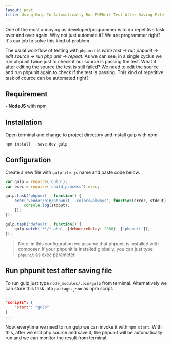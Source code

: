 ```yaml
---
layout: post
title: Using Gulp To Automatically Run PHPUnit Test After Saving File
---
```

One of the most annoying as developer/programmer is to do repetitive task over and over again. Why not just automate it? We are programmer right? It's our job to solve this kind of problem.

The usual workflow of testing with `phpunit` is *write test -> run phpunit -> edit source -> run php unit -> repeat*. As we can see, in a single cyclus we run phpunit twice just to check if our source is passing the test. What if after editing the source the test is still failed? We need to edit the source and run phpunit again to check if the test is passing. This kind of repetitive task of cource can be automated right?

## Requirement

**- NodeJS** with npm

## Installation

Open terminal and change to project directory and install gulp with npm

```shell
npm install --save-dev gulp
```

## Configuration

Create a new file with `gulpfile.js` name and paste code below.

```javascript
var gulp = require('gulp');
var exec = require('child_process').exec;

gulp.task('phpunit', function() {
    exec('vendor/bin/phpunit --colors=always', function(error, stdout) {
        console.log(stdout);
    });
});

gulp.task('default', function() {
    gulp.watch('**/*.php', {debounceDelay: 2000}, ['phpunit']);
});
```

> Note: in this configuration we assume that phpunit is installed with composer. If your phpunit is installed globally, you can just type `phpunit` as exec parameter.

## Run phpunit test after saving file

To run gulp just type `node_modules/.bin/gulp` from ternimal. Alternatively we can store this task into `package.json` as npm script.

```json
...
"scripts": {
    "start": "gulp"
}
...
```

Now, everytime we need to run gulp we can invoke it with `npm start`. With this, after we edit php source and save it, the phpunit will be automatically run and we can monitor the result from terminal.
